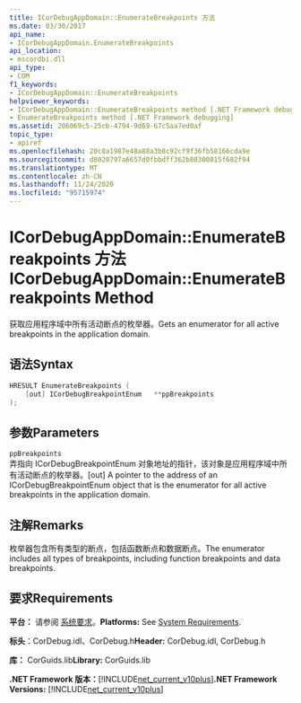 ```yaml
---
title: ICorDebugAppDomain::EnumerateBreakpoints 方法
ms.date: 03/30/2017
api_name:
- ICorDebugAppDomain.EnumerateBreakpoints
api_location:
- mscordbi.dll
api_type:
- COM
f1_keywords:
- ICorDebugAppDomain::EnumerateBreakpoints
helpviewer_keywords:
- ICorDebugAppDomain::EnumerateBreakpoints method [.NET Framework debugging]
- EnumerateBreakpoints method [.NET Framework debugging]
ms.assetid: 206069c5-25cb-4794-9d69-67c5aa7ed0af
topic_type:
- apiref
ms.openlocfilehash: 20c8a1987e48a88a3b8c92cf9f36fb58166cda9e
ms.sourcegitcommit: d8020797a6657d0fbbdff362b80300815f682f94
ms.translationtype: MT
ms.contentlocale: zh-CN
ms.lasthandoff: 11/24/2020
ms.locfileid: "95715974"
---
```

# <a name="icordebugappdomainenumeratebreakpoints-method"></a><span data-ttu-id="e5687-102">ICorDebugAppDomain::EnumerateBreakpoints 方法</span><span class="sxs-lookup"><span data-stu-id="e5687-102">ICorDebugAppDomain::EnumerateBreakpoints Method</span></span>

<span data-ttu-id="e5687-103">获取应用程序域中所有活动断点的枚举器。</span><span class="sxs-lookup"><span data-stu-id="e5687-103">Gets an enumerator for all active breakpoints in the application domain.</span></span>  
  
## <a name="syntax"></a><span data-ttu-id="e5687-104">语法</span><span class="sxs-lookup"><span data-stu-id="e5687-104">Syntax</span></span>  
  
```cpp  
HRESULT EnumerateBreakpoints (  
    [out] ICorDebugBreakpointEnum   **ppBreakpoints  
);  
```  
  
## <a name="parameters"></a><span data-ttu-id="e5687-105">参数</span><span class="sxs-lookup"><span data-stu-id="e5687-105">Parameters</span></span>  

 `ppBreakpoints`  
 <span data-ttu-id="e5687-106">弄指向 ICorDebugBreakpointEnum 对象地址的指针，该对象是应用程序域中所有活动断点的枚举器。</span><span class="sxs-lookup"><span data-stu-id="e5687-106">[out] A pointer to the address of an ICorDebugBreakpointEnum object that is the enumerator for all active breakpoints in the application domain.</span></span>  
  
## <a name="remarks"></a><span data-ttu-id="e5687-107">注解</span><span class="sxs-lookup"><span data-stu-id="e5687-107">Remarks</span></span>  

 <span data-ttu-id="e5687-108">枚举器包含所有类型的断点，包括函数断点和数据断点。</span><span class="sxs-lookup"><span data-stu-id="e5687-108">The enumerator includes all types of breakpoints, including function breakpoints and data breakpoints.</span></span>  
  
## <a name="requirements"></a><span data-ttu-id="e5687-109">要求</span><span class="sxs-lookup"><span data-stu-id="e5687-109">Requirements</span></span>  

 <span data-ttu-id="e5687-110">**平台：** 请参阅 [系统要求](../../get-started/system-requirements.md)。</span><span class="sxs-lookup"><span data-stu-id="e5687-110">**Platforms:** See [System Requirements](../../get-started/system-requirements.md).</span></span>  
  
 <span data-ttu-id="e5687-111">**标头**：CorDebug.idl、CorDebug.h</span><span class="sxs-lookup"><span data-stu-id="e5687-111">**Header:** CorDebug.idl, CorDebug.h</span></span>  
  
 <span data-ttu-id="e5687-112">**库：** CorGuids.lib</span><span class="sxs-lookup"><span data-stu-id="e5687-112">**Library:** CorGuids.lib</span></span>  
  
 <span data-ttu-id="e5687-113">**.NET Framework 版本：**[!INCLUDE[net_current_v10plus](../../../../includes/net-current-v10plus-md.md)]</span><span class="sxs-lookup"><span data-stu-id="e5687-113">**.NET Framework Versions:** [!INCLUDE[net_current_v10plus](../../../../includes/net-current-v10plus-md.md)]</span></span>
